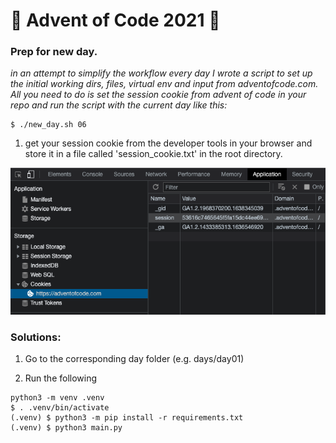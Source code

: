 # 🎄 Advent of Code 2021 🎄

### Prep for new day.

_in an attempt to simplify the workflow every day I wrote a script to set up the initial working dirs, files, virtual env and input from adventofcode.com. All you need to do is set the session cookie from advent of code in your repo and run the script with the current day like this:_

```shell
$ ./new_day.sh 06
```

1. get your session cookie from the developer tools in your browser and store it in a file called 'session_cookie.txt' in the root directory.

![Screenshot](session_cookie_img.png)

### Solutions: 

1. Go to the corresponding day folder (e.g. days/day01)

2. Run the following
```
python3 -m venv .venv
$ . .venv/bin/activate
(.venv) $ python3 -m pip install -r requirements.txt
(.venv) $ python3 main.py
```
